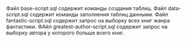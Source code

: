 Файл base-script.sql содержит команды создания таблиц.
Файл data-script.sql содержит команды заполнения таблиц данными.
Файл fantastic-script.sql содержит запрос на выборку всех книг жанра фантастики.
ФАйл greatest-author-script.sql содержит запрос на выборку автора у которого больше всего книг. 